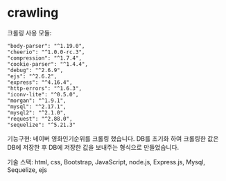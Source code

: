 # crawling
크롤링
사용 모듈:

    "body-parser": "^1.19.0",
    "cheerio": "^1.0.0-rc.3",
    "compression": "^1.7.4",
    "cookie-parser": "^1.4.4",
    "debug": "^2.6.9",
    "ejs": "^2.6.2",
    "express": "^4.16.4",
    "http-errors": "^1.6.3",
    "iconv-lite": "^0.5.0",
    "morgan": "^1.9.1",
    "mysql": "^2.17.1",
    "mysql2": "^2.1.0",
    "request": "^2.88.0",
    "sequelize": "^5.21.3"

기능구현: 
네이버 영화인기순위를 크롤링 했습니다.
DB를 초기화 하여 크롤링한 값은 DB에 저장한 후 DB에 저장한 값을 보내주는 형식으로 만들었습니다.          

기술 스택: html, css, Bootstrap, JavaScript, node.js, Express.js, Mysql, Sequelize, ejs
